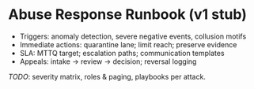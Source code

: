 # Abuse Response Runbook (v1 stub)

- Triggers: anomaly detection, severe negative events, collusion motifs
- Immediate actions: quarantine lane; limit reach; preserve evidence
- SLA: MTTQ target; escalation paths; communication templates
- Appeals: intake → review → decision; reversal logging

_TODO_: severity matrix, roles & paging, playbooks per attack.
